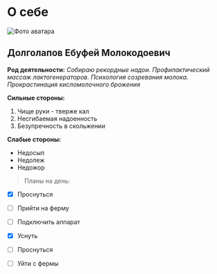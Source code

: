# О себе

![Фото аватара](https://proza.ru/pics/2016/07/13/20.jpg)

## Долголапов Ебуфей Молокодоевич

**Род деятельности:** *Собираю рекордные надои. Профилактический массаж лактогенераторов. Психология созревания молока. Прокрастинация кисломолочного брожения*

**Сильные стороны:**
1. Чище руки - тверже кал
2. Несгибаемая надоенность
3. Безупречность в скольжении

**Слабые стороны:**
 * Недосып
 * Недолеж
 * Недожор

> Планы на день:
- [x] Проснуться
- [ ] Прийти на ферму
- [ ] Подключить аппарат
- [x] Уснуть
- [ ] Проснуться
- [ ] Уйти с фермы



